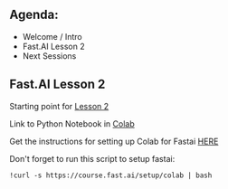 ## Agenda:

* Welcome / Intro
* Fast.AI Lesson 2
* Next Sessions

## Fast.AI Lesson 2

Starting point for [Lesson 2](https://youtu.be/ccMHJeQU4Qw?t=4568)

Link to Python Notebook in [Colab](https://colab.research.google.com/github/fastai/course-v3/blob/master/nbs/dl1/lesson2-sgd.ipynb)

Get the instructions for setting up Colab for Fastai [HERE](https://course.fast.ai/start_colab.html)

Don't forget to run this script to setup fastai:

```
!curl -s https://course.fast.ai/setup/colab | bash
```


